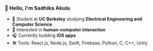### 👋 Hello, I'm Sadhika Akula

- 📓 Student at **UC Berkeley** studying **Electrical Engineering and Computer Science**
- 🔭 Interested in **human-computer interaction** 
- 🎧 Currently building **iOS apps**
- 🛠️ Tools: React.js, Node.js, Swift, Firebase, Python, C, C++, Unity
